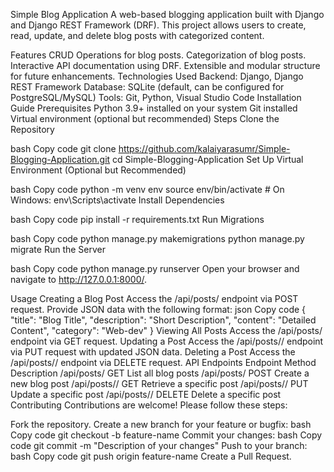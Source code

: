 Simple Blog Application
A web-based blogging application built with Django and Django REST Framework (DRF). This project allows users to create, read, update, and delete blog posts with categorized content.

Features
CRUD Operations for blog posts.
Categorization of blog posts.
Interactive API documentation using DRF.
Extensible and modular structure for future enhancements.
Technologies Used
Backend: Django, Django REST Framework
Database: SQLite (default, can be configured for PostgreSQL/MySQL)
Tools: Git, Python, Visual Studio Code
Installation Guide
Prerequisites
Python 3.9+ installed on your system
Git installed
Virtual environment (optional but recommended)
Steps
Clone the Repository

bash
Copy code
git clone https://github.com/kalaiyarasumr/Simple-Blogging-Application.git
cd Simple-Blogging-Application
Set Up Virtual Environment (Optional but Recommended)

bash
Copy code
python -m venv env
source env/bin/activate    # On Windows: env\Scripts\activate
Install Dependencies

bash
Copy code
pip install -r requirements.txt
Run Migrations

bash
Copy code
python manage.py makemigrations
python manage.py migrate
Run the Server

bash
Copy code
python manage.py runserver
Open your browser and navigate to http://127.0.0.1:8000/.

Usage
Creating a Blog Post
Access the /api/posts/ endpoint via POST request.
Provide JSON data with the following format:
json
Copy code
{
    "title": "Blog Title",
    "description": "Short Description",
    "content": "Detailed Content",
    "category": "Web-dev"
}
Viewing All Posts
Access the /api/posts/ endpoint via GET request.
Updating a Post
Access the /api/posts/<id>/ endpoint via PUT request with updated JSON data.
Deleting a Post
Access the /api/posts/<id>/ endpoint via DELETE request.
API Endpoints
Endpoint	Method	Description
/api/posts/	GET	List all blog posts
/api/posts/	POST	Create a new blog post
/api/posts/<id>/	GET	Retrieve a specific post
/api/posts/<id>/	PUT	Update a specific post
/api/posts/<id>/	DELETE	Delete a specific post
Contributing
Contributions are welcome! Please follow these steps:

Fork the repository.
Create a new branch for your feature or bugfix:
bash
Copy code
git checkout -b feature-name
Commit your changes:
bash
Copy code
git commit -m "Description of your changes"
Push to your branch:
bash
Copy code
git push origin feature-name
Create a Pull Request.
